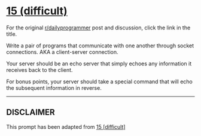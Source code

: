 # [15 (difficult)](https://www.reddit.com/r/dailyprogrammer/comments/q4dz1/2242012_challenge_15_difficult/)

For the original [r/dailyprogrammer](https://www.reddit.com/r/dailyprogrammer/) post and discussion, click the link in the title.

Write a pair of programs that communicate with one another through socket connections. AKA a client-server connection.

Your server should be an echo server that simply echoes any information it receives back to the client. 

For bonus points, your server should take a special command that will echo the subsequent information in reverse. 


----
## **DISCLAIMER**
This prompt has been adapted from [15 [difficult]](https://www.reddit.com/r/dailyprogrammer/comments/q4dz1/2242012_challenge_15_difficult/
)
